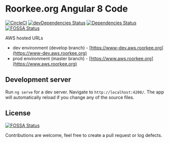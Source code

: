 # Roorkee.org Angular 8 Code
[![CircleCI](https://circleci.com/gh/amitrke/ngrke.svg?style=svg)](https://circleci.com/gh/amitrke/ngrke)
[![devDependencies Status](https://david-dm.org/amitrke/ngrke/dev-status.svg)](https://david-dm.org/amitrke/ngrke?type=dev)
[![Dependencies Status](https://david-dm.org/amitrke/ngrke/status.svg)](https://david-dm.org/amitrke/ngrke)
[![FOSSA Status](https://app.fossa.io/api/projects/git%2Bgithub.com%2Famitrke%2Fngrke.svg?type=shield)](https://app.fossa.io/projects/git%2Bgithub.com%2Famitrke%2Fngrke?ref=badge_shield)

AWS hosted URLs
* dev environment (develop branch) - [https://www-dev.aws.roorkee.org](https://www-dev.aws.roorkee.org)
* prod environment (master branch) - [https://www.aws.roorkee.org](https://www.aws.roorkee.org)

## Development server

Run `ng serve` for a dev server. Navigate to `http://localhost:4200/`. The app will automatically reload if you change any of the source files.

## License
[![FOSSA Status](https://app.fossa.io/api/projects/git%2Bgithub.com%2Famitrke%2Fngrke.svg?type=large)](https://app.fossa.io/projects/git%2Bgithub.com%2Famitrke%2Fngrke?ref=badge_large)

Contributions are welcome, feel free to create a pull request or log defects.

